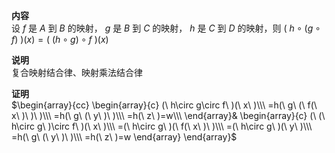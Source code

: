**内容**  
设 $f$ 是 $A$ 到 $B$ 的映射， $g$ 是 $B$ 到 $C$ 的映射， $h$ 是 $C$ 到 $D$ 的映射，则 $(\ h\circ(g\circ f)\ )(x)  
=(\ (h\circ g)\circ f\ )(x)$  
  
**说明**  
复合映射结合律、映射乘法结合律  
  
**证明**  
$\begin{array}{cc}  
\begin{array}{c}  
(\ h\circ g\circ f\ )(\ x\ )\\\  
=h(\ g\ (\ f(\ x\ )\ )\ )\\\  
=h(\ g\ (\ y\ )\ )\\\  
=h(\ z\ )=w\\\  
\end{array}&  
\begin{array}{c}  
(\ (\ h\circ g\ )\circ f\ )(\ x\ )\\\  
=(\ h\circ g\ )(\ f(\ x\ )\ )\\\  
=(\ h\circ g\ )(\ y\ )\\\  
=h(\ g\ (\ y\ )\ )\\\  
=h(\ z\ )=w  
\end{array}  
\end{array}$  
